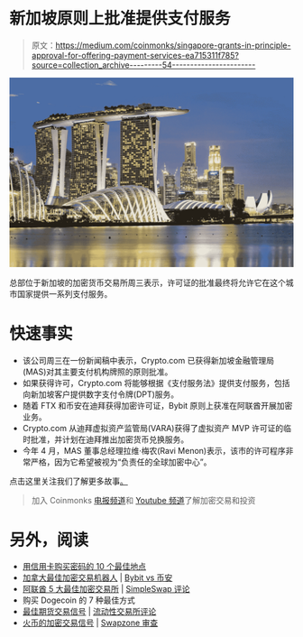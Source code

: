 # 新加坡原则上批准提供支付服务

> 原文：<https://medium.com/coinmonks/singapore-grants-in-principle-approval-for-offering-payment-services-ea715311f785?source=collection_archive---------54----------------------->

![](img/3e33ae546fb15475751b1c887db4cdd2.png)

总部位于新加坡的加密货币交易所周三表示，许可证的批准最终将允许它在这个城市国家提供一系列支付服务。

# 快速事实

*   该公司周三在一份新闻稿中表示，Crypto.com 已获得新加坡金融管理局(MAS)对其主要支付机构牌照的原则批准。
*   如果获得许可，Crypto.com 将能够根据《支付服务法》提供支付服务，包括向新加坡客户提供数字支付令牌(DPT)服务。
*   随着 FTX 和币安在迪拜获得加密许可证，Bybit 原则上获准在阿联酋开展加密业务。
*   Crypto.com 从迪拜虚拟资产监管局(VARA)获得了虚拟资产 MVP 许可证的临时批准，并计划在迪拜推出加密货币兑换服务。
*   今年 4 月，MAS 董事总经理拉维·梅农(Ravi Menon)表示，该市的许可程序非常严格，因为它希望被视为“负责任的全球加密中心”。

点击这里关注我们了解更多故事[。](http://t.me/etellworld)

> 加入 Coinmonks [电报频道](https://t.me/coincodecap)和 [Youtube 频道](https://www.youtube.com/c/coinmonks/videos)了解加密交易和投资

# 另外，阅读

*   [用信用卡购买密码的 10 个最佳地点](https://coincodecap.com/buy-crypto-with-credit-card)
*   [加拿大最佳加密交易机器人](https://coincodecap.com/5-best-crypto-trading-bots-in-canada) | [Bybit vs 币安](https://coincodecap.com/bybit-binance-moonxbt)
*   [阿联酋 5 大最佳加密交易所](https://coincodecap.com/best-crypto-exchanges-in-uae) | [SimpleSwap 评论](https://coincodecap.com/simpleswap-review)
*   购买 Dogecoin 的 7 种最佳方式
*   [最佳期货交易信号](https://coincodecap.com/futures-trading-signals) | [流动性交易所评论](https://coincodecap.com/liquid-exchange-review)
*   [火币的加密交易信号](https://coincodecap.com/huobi-crypto-trading-signals) | [Swapzone 审查](/coinmonks/swapzone-review-crypto-exchange-data-aggregator-e0ad78e55ed7)